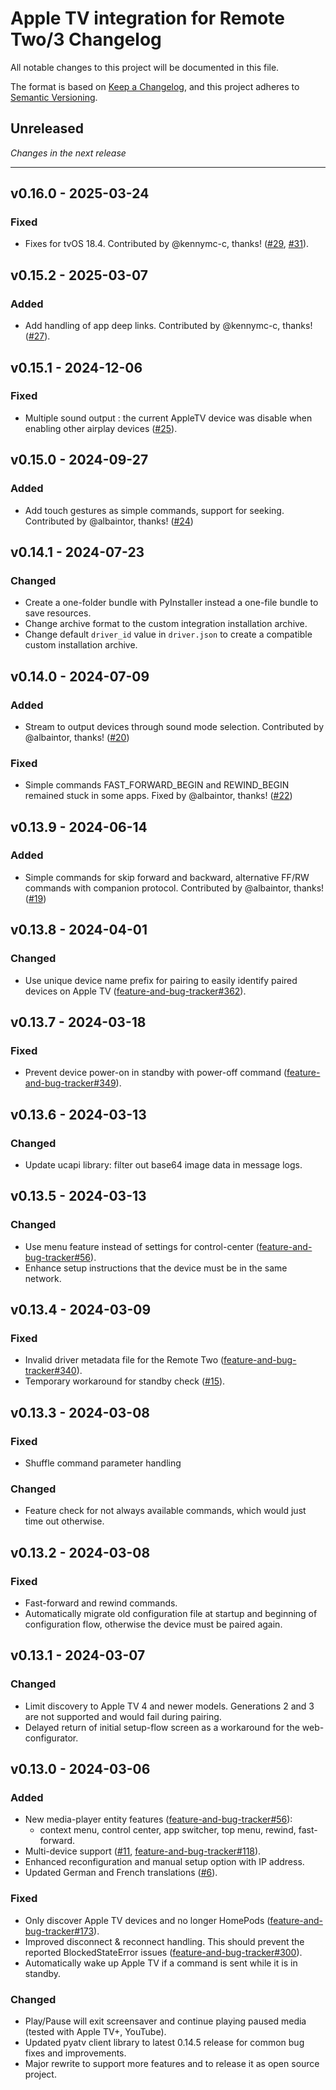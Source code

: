 # Apple TV integration for Remote Two/3 Changelog

All notable changes to this project will be documented in this file.

The format is based on [Keep a Changelog](https://keepachangelog.com/en/1.0.0/),
and this project adheres to [Semantic Versioning](https://semver.org/spec/v2.0.0.html).

## Unreleased

_Changes in the next release_

---

## v0.16.0 - 2025-03-24
### Fixed
- Fixes for tvOS 18.4. Contributed by @kennymc-c, thanks!  ([#29](https://github.com/unfoldedcircle/integration-appletv/pull/29), [#31](https://github.com/unfoldedcircle/integration-appletv/pull/31)).

## v0.15.2 - 2025-03-07
### Added
- Add handling of app deep links. Contributed by @kennymc-c, thanks! ([#27](https://github.com/unfoldedcircle/integration-appletv/pull/27)).

## v0.15.1 - 2024-12-06
### Fixed
- Multiple sound output : the current AppleTV device was disable when enabling other airplay devices ([#25](https://github.com/unfoldedcircle/integration-appletv/pull/25)).

## v0.15.0 - 2024-09-27
### Added
- Add touch gestures as simple commands, support for seeking. Contributed by @albaintor, thanks! ([#24](https://github.com/unfoldedcircle/integration-appletv/pull/24))

## v0.14.1 - 2024-07-23
### Changed
- Create a one-folder bundle with PyInstaller instead a one-file bundle to save resources.
- Change archive format to the custom integration installation archive.
- Change default `driver_id` value in `driver.json` to create a compatible custom installation archive.

## v0.14.0 - 2024-07-09
### Added
- Stream to output devices through sound mode selection. Contributed by @albaintor, thanks! ([#20](https://github.com/unfoldedcircle/integration-appletv/pull/20))

### Fixed
- Simple commands FAST_FORWARD_BEGIN and REWIND_BEGIN remained stuck in some apps. Fixed by @albaintor, thanks! ([#22](https://github.com/unfoldedcircle/integration-appletv/pull/22))

## v0.13.9 - 2024-06-14
### Added
- Simple commands for skip forward and backward, alternative FF/RW commands with companion protocol. Contributed by @albaintor, thanks! ([#19](https://github.com/unfoldedcircle/integration-appletv/pull/19))

## v0.13.8 - 2024-04-01
### Changed
- Use unique device name prefix for pairing to easily identify paired devices on Apple TV ([feature-and-bug-tracker#362](https://github.com/unfoldedcircle/feature-and-bug-tracker/issues/362)).

## v0.13.7 - 2024-03-18
### Fixed
- Prevent device power-on in standby with power-off command ([feature-and-bug-tracker#349](https://github.com/unfoldedcircle/feature-and-bug-tracker/issues/349)).

## v0.13.6 - 2024-03-13
### Changed
- Update ucapi library: filter out base64 image data in message logs.

## v0.13.5 - 2024-03-13
### Changed
- Use menu feature instead of settings for control-center ([feature-and-bug-tracker#56](https://github.com/unfoldedcircle/feature-and-bug-tracker/issues/56)).
- Enhance setup instructions that the device must be in the same network.

## v0.13.4 - 2024-03-09
### Fixed
- Invalid driver metadata file for the Remote Two ([feature-and-bug-tracker#340](https://github.com/unfoldedcircle/feature-and-bug-tracker/issues/340)).
- Temporary workaround for standby check ([#15](https://github.com/unfoldedcircle/integration-appletv/issues/15)).

## v0.13.3 - 2024-03-08
### Fixed
- Shuffle command parameter handling
### Changed
- Feature check for not always available commands, which would just time out otherwise.

## v0.13.2 - 2024-03-08
### Fixed
- Fast-forward and rewind commands.
- Automatically migrate old configuration file at startup and beginning of configuration flow, otherwise the device must be paired again.

## v0.13.1 - 2024-03-07
### Changed
- Limit discovery to Apple TV 4 and newer models. Generations 2 and 3 are not supported and would fail during pairing.
- Delayed return of initial setup-flow screen as a workaround for the web-configurator.

## v0.13.0 - 2024-03-06
### Added
- New media-player entity features ([feature-and-bug-tracker#56](https://github.com/unfoldedcircle/feature-and-bug-tracker/issues/56)):
  - context menu, control center, app switcher, top menu, rewind, fast-forward.
- Multi-device support ([#11](https://github.com/aitatoi/integration-appletv/issues/11), [feature-and-bug-tracker#118](https://github.com/unfoldedcircle/feature-and-bug-tracker/issues/118)).
- Enhanced reconfiguration and manual setup option with IP address.
- Updated German and French translations ([#6](https://github.com/aitatoi/integration-appletv/issues/6)).
### Fixed
- Only discover Apple TV devices and no longer HomePods ([feature-and-bug-tracker#173](https://github.com/unfoldedcircle/feature-and-bug-tracker/issues/173)).
- Improved disconnect & reconnect handling. This should prevent the reported BlockedStateError issues ([feature-and-bug-tracker#300](https://github.com/unfoldedcircle/feature-and-bug-tracker/issues/300)).
- Automatically wake up Apple TV if a command is sent while it is in standby.
### Changed
- Play/Pause will exit screensaver and continue playing paused media (tested with Apple TV+, YouTube).
- Updated pyatv client library to latest 0.14.5 release for common bug fixes and improvements.
- Major rewrite to support more features and to release it as open source project.
